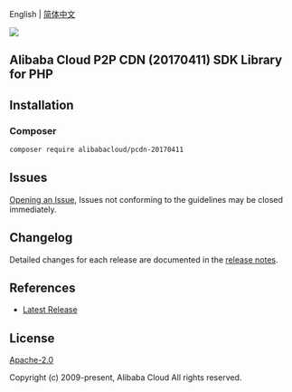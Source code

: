 English | [简体中文](README-CN.md)

![](https://aliyunsdk-pages.alicdn.com/icons/AlibabaCloud.svg)

## Alibaba Cloud P2P CDN (20170411) SDK Library for PHP

## Installation

### Composer

```bash
composer require alibabacloud/pcdn-20170411
```

## Issues

[Opening an Issue](https://github.com/aliyun/alibabacloud-sdk/issues/new), Issues not conforming to the guidelines may be closed immediately.

## Changelog

Detailed changes for each release are documented in the [release notes](./ChangeLog.txt).

## References

* [Latest Release](https://github.com/aliyun/alibabacloud-sdk)

## License

[Apache-2.0](http://www.apache.org/licenses/LICENSE-2.0)

Copyright (c) 2009-present, Alibaba Cloud All rights reserved.
